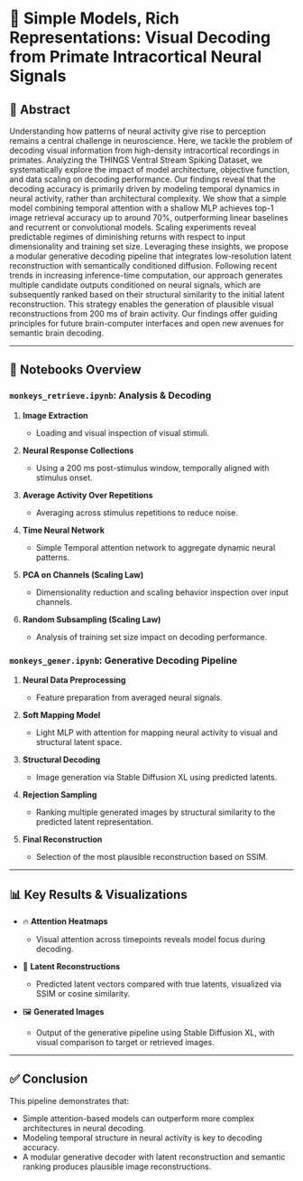 
# 🧠 Simple Models, Rich Representations: Visual Decoding from Primate Intracortical Neural Signals

## 📄 Abstract

Understanding how patterns of neural activity give rise to perception remains a central challenge in neuroscience. Here, we tackle the problem of decoding visual information from high-density intracortical recordings in primates. Analyzing the THINGS Ventral Stream Spiking Dataset, we systematically explore the impact of model architecture, objective function, and data scaling on decoding performance.
Our findings reveal that the decoding accuracy is primarily driven by modeling temporal dynamics in neural activity, rather than architectural complexity. We show that a simple model combining temporal attention with a shallow MLP achieves top-1 image retrieval accuracy up to around 70%, outperforming linear baselines and recurrent or convolutional models.
Scaling experiments reveal predictable regimes of diminishing returns with respect to input dimensionality and training set size. Leveraging these insights, we propose a modular generative decoding pipeline that integrates low-resolution latent reconstruction with semantically conditioned diffusion. Following recent trends in increasing inference-time computation, our approach generates multiple candidate outputs conditioned on neural signals, which are subsequently ranked based on their structural similarity to the initial latent reconstruction. This strategy enables the generation of plausible visual reconstructions from 200 ms of brain activity.
Our findings offer guiding principles for future brain-computer interfaces and open new avenues for semantic brain decoding.

---

## 📘 Notebooks Overview

### `monkeys_retrieve.ipynb`: Analysis & Decoding

1. **Image Extraction**
   - Loading and visual inspection of visual stimuli.

2. **Neural Response Collections**
   - Using a 200 ms post-stimulus window, temporally aligned with stimulus onset.
  
3. **Average Activity Over Repetitions**
   - Averaging across stimulus repetitions to reduce noise.

4. **Time Neural Network**
   - Simple Temporal attention network to aggregate dynamic neural patterns.

5. **PCA on Channels (Scaling Law)**
   - Dimensionality reduction and scaling behavior inspection over input channels.

6. **Random Subsampling (Scaling Law)**
   - Analysis of training set size impact on decoding performance.

### `monkeys_gener.ipynb`: Generative Decoding Pipeline

1. **Neural Data Preprocessing**
   - Feature preparation from averaged neural signals.

2. **Soft Mapping Model**
   - Light MLP with attention for mapping neural activity to visual and structural latent space.

3. **Structural Decoding**
   - Image generation via Stable Diffusion XL using predicted latents.

4. **Rejection Sampling**
   - Ranking multiple generated images by structural similarity to the predicted latent representation.

5. **Final Reconstruction**
   - Selection of the most plausible reconstruction based on SSIM.

---

## 📊 Key Results & Visualizations

- 🔥 **Attention Heatmaps**  
  - Visual attention across timepoints reveals model focus during decoding.

- 🧠 **Latent Reconstructions**  
  - Predicted latent vectors compared with true latents, visualized via SSIM or cosine similarity.

- 🖼️ **Generated Images**  
  - Output of the generative pipeline using Stable Diffusion XL, with visual comparison to target or retrieved images.

---

## ✅ Conclusion

This pipeline demonstrates that:

- Simple attention-based models can outperform more complex architectures in neural decoding.
- Modeling temporal structure in neural activity is key to decoding accuracy.
- A modular generative decoder with latent reconstruction and semantic ranking produces plausible image reconstructions.

